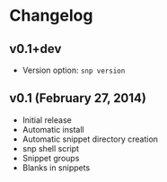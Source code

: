 # Changelog

## v0.1+dev
* Version option: `snp version`

## v0.1 (February 27, 2014)
* Initial release
* Automatic install
* Automatic snippet directory creation
* snp shell script
* Snippet groups
* Blanks in snippets